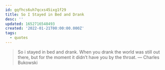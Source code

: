 ```yaml
---
id: gqfhcs6uh7qcxs45ixg1f29
title: So I Stayed in Bed and Drank
desc: ''
updated: 1652716548493
created: '2022-01-21T00:00:00.000Z'
tags:
  - quotes
---
```


> So i stayed in bed and drank. When you drank the world was still out there, but for the moment it didn’t have you by the throat. — Charles Bukowski
